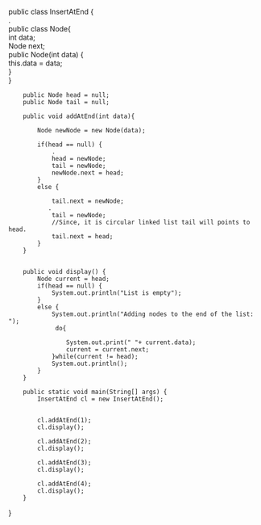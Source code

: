 public class InsertAtEnd {    
 .    
        public class Node{    
            int data;    
            Node next;    
            public Node(int data) {    
                this.data = data;    
            }    
        }    
               
        public Node head = null;    
        public Node tail = null;    
                
        public void addAtEnd(int data){    
              
            Node newNode = new Node(data);    
            
            if(head == null) {    
                .    
                head = newNode;    
                tail = newNode;    
                newNode.next = head;    
            }    
            else {    
                 
                tail.next = newNode;    
               .    
                tail = newNode;    
                //Since, it is circular linked list tail will points to head.    
                tail.next = head;    
            }    
        }    
            
            
        public void display() {    
            Node current = head;    
            if(head == null) {    
                System.out.println("List is empty");    
            }    
            else {    
                System.out.println("Adding nodes to the end of the list: ");    
                 do{    
                    
                    System.out.print(" "+ current.data);    
                    current = current.next;    
                }while(current != head);    
                System.out.println();    
            }    
        }    
            
        public static void main(String[] args) {    
            InsertAtEnd cl = new InsertAtEnd();    
                
          
            cl.addAtEnd(1);    
            cl.display();    
            
            cl.addAtEnd(2);    
            cl.display();    
           
            cl.addAtEnd(3);    
            cl.display();    
                
            cl.addAtEnd(4);    
            cl.display();    
        }    
}    


